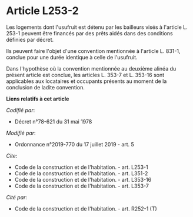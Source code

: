# Article L253-2

Les logements dont l'usufruit est détenu par les bailleurs visés à l'article L. 253-1 peuvent être financés par des prêts
aidés dans des conditions définies par décret. 

Ils peuvent faire l'objet d'une convention mentionnée à l'article    L. 831-1, conclue pour une durée identique à celle de
l'usufruit. 

Dans l'hypothèse où la convention mentionnée au deuxième alinéa du présent article est conclue, les articles L. 353-7 et L.
353-16 sont applicables aux locataires et occupants présents au moment de la conclusion de ladite convention.

**Liens relatifs à cet article**

_Codifié par_:

  - Décret n°78-621 du 31 mai 1978

_Modifié par_:

  - Ordonnance n°2019-770 du 17 juillet 2019 - art. 5

_Cite_:

  - Code de la construction et de l'habitation. - art. L253-1
  - Code de la construction et de l'habitation. - art. L351-2
  - Code de la construction et de l'habitation. - art. L353-16
  - Code de la construction et de l'habitation. - art. L353-7

_Cité par_:

  - Code de la construction et de l'habitation. - art. R252-1 (T)
